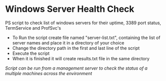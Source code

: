 # Windows Server Health Check
PS script to check list of windows servers for their uptime, 3389 port status, TermService and ProfSvc's 

* To Run the script create file named "server-list.txt", 
containing the list of server names and place it in a directory of your choice
* Change the directory path in the first and last line of the script
* Execute the script
* When it is finished it will create results.txt file in the same directory

*Script can be run from a management server to check the status of a multiple machines across the environment*
